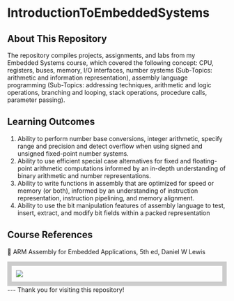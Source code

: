 # IntroductionToEmbeddedSystems

## About This Repository 
The repository compiles projects, assignments, and labs from my Embedded Systems course, which covered the following concept: CPU, registers, buses, memory, I/O interfaces, number systems (Sub-Topics: arithmetic and information representation), assembly language programming (Sub-Topics: addressing techniques, arithmetic and logic operations, branching and looping, stack operations, procedure calls, parameter passing). 

## Learning Outcomes
1. Ability to perform number base conversions, integer arithmetic, specify range and
precision and detect overflow when using signed and unsigned fixed-point number systems.
2. Ability to use efficient special case alternatives for fixed and floating-point arithmetic
computations informed by an in-depth understanding of binary arithmetic and number
representations.
3. Ability to write functions in assembly that are optimized for speed or memory (or both),
informed by an understanding of instruction representation, instruction pipelining, and
memory alignment.
4. Ability to use the bit manipulation features of assembly language to test, insert, extract,
and modify bit fields within a packed representation

## Course References
📖 ARM Assembly for Embedded Applications, 5th ed, Daniel W Lewis
<div style="border: 10px solid #ccc; padding: 10px;">
  <img src="https://m.media-amazon.com/images/I/51-3yZJpv3L._SL1500_.jpg">
</div>
---
Thank you for visiting this repository!
